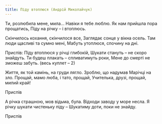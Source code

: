 ```yaml
---
title: Піду втоплюся (Андрій Миколайчук)
---
```

Ти, розлюбила мене, мила...
Навіки я тебе люблю.
Як нам прийшла пора прощатись,
Піду на річку – і втоплюсь.

Скінчилось кохання, скінчилося все,
Заглядає сонце у вікна осель.
Там люди щасливі та сумно мені,
Мабуть утоплюся, спочину на дні.

Приспів:
Піду втоплюся у річці глибокій,
Шукати стануть – не скоро знайдуть.
Ти будеш плакать – спливатимуть роки,
Мене до смерті не зможеш забуть. (весь куплет – 2)

Життя, як той камінь, на груди лягло.
Зроблю, що надумав Марічці на зло.
Прощай, мамо люба, і тато, прощай,
Учителька, друзі, прощай, милий край!

Приспів

А річка страшною, мов відьма, була.
Відходи заводу у море несла.
Я річку шукати чистеньку піду –
Шукатиму доти, поки не знайду.

Приспів
